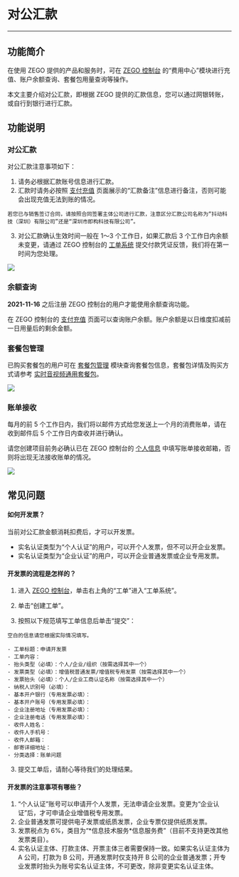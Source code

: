 # 对公汇款

- - -

## 功能简介

在使用 ZEGO 提供的产品和服务时，可在 [ZEGO 控制台](https://console.zego.im) 的“费用中心”模块进行充值、账户余额查询、套餐包用量查询等操作。

本文主要介绍对公汇款，即根据 ZEGO 提供的汇款信息，您可以通过网银转账，或自行到银行进行汇款。

## 功能说明

### 对公汇款

对公汇款注意事项如下：

1. 请务必根据汇款账号信息进行汇款。
2. 汇款时请务必按照 [支付充值](https://console.zego.im/spendingCenter/recharge) 页面展示的“汇款备注”信息进行备注，否则可能会出现充值无法到账的情况。

<Warning title="注意">


    若您已与销售签订合同，请按照合同签署主体公司进行汇款，注意区分汇款公司名称为“抖动科技（深圳）有限公司”还是“深圳市即构科技有限公司”。

</Warning>


3. 对公汇款确认生效时间一般在 1～3 个工作日，如果汇款后 3 个工作日内余额未变更，请通过 ZEGO 控制台的 [工单系统](https://console.zego.im/workorder/create) 提交付款凭证反馈，我们将在第一时间为您处理。
<Frame width="512" height="auto" caption=""><img src="https://doc-media.zego.im/sdk-doc/Pics/console/00007.png" /></Frame>


### 余额查询

<Warning title="注意">


**2021-11-16** 之后注册 ZEGO 控制台的用户才能使用余额查询功能。

</Warning>



在 ZEGO 控制台的 [支付充值](https://console.zego.im/spendingCenter/recharge) 页面可以查询账户余额。账户余额是以日维度扣减前一日用量后的剩余金额。


### 套餐包管理

已购买套餐包的用户可在 [套餐包管理](https://console.zego.im/spendingCenter/packages) 模块查询套餐包信息，套餐包详情及购买方式请参考 [实时音视频通用套餐包](/real-time-video-android-java/introduction/pricing/universal-bundle)。

<Frame width="512" height="auto" caption=""><img src="https://doc-media.zego.im/sdk-doc/Pics/console/00008.png" /></Frame>

### 账单接收

每月的前 5 个工作日内，我们将以邮件方式给您发送上一个月的消费账单，请在收到邮件后 5 个工作日内查收并进行确认。

<Warning title="注意">


请您创建项目前务必确认已在 ZEGO 控制台的 [个人信息](https://console.zego.im/profile/userinfo) 中填写账单接收邮箱，否则将出现无法接收账单的情况。

</Warning>



<Frame width="512" height="auto" caption=""><img src="https://doc-media.zego.im/sdk-doc/Pics/console/00009.png" /></Frame>

## 常见问题

#### 如何开发票？

当前对公汇款金额消耗扣费后，才可以开发票。

- 实名认证类型为“个人认证”的用户，可以开个人发票，但不可以开企业发票。
- 实名认证类型为“企业认证”的用户，可以开企业普通发票或企业专用发票。

#### 开发票的流程是怎样的？

1. 进入 [ZEGO 控制台](https://console.zego.im)，单击右上角的“工单”进入“工单系统”。

2. 单击“创建工单”。

3. 按照以下规范填写工单信息后单击“提交”：

<Note title="说明">


    空白的信息请您根据实际情况填写。

</Note>



    - 工单标题：申请开发票
    - 工单内容：
    - 抬头类型（必填）：个人/企业/组织（按需选择其中一个）
    - 发票类型（必填）：增值税普通发票/增值税专用发票（按需选择其中一个）
    - 发票抬头（必填）：个人/企业工商认证名称（按需选择其中一个）
    - 纳税人识别号（必填）：
    - 基本开户银行（专用发票必填）：
    - 基本开户账号（专用发票必填）：
    - 企业注册地址（专用发票必填）：
    - 企业注册电话（专用发票必填）：
    - 收件人姓名：
    - 收件人手机号：
    - 收件人邮箱：
    - 邮寄详细地址：
    - 分类选择：账单问题

3. 提交工单后，请耐心等待我们的处理结果。

#### 开发票的注意事项有哪些？

1. “个人认证”账号可以申请开个人发票，无法申请企业发票。变更为“企业认证”后，才可申请企业增值税专用发票。
2. 企业普通发票可提供电子发票或纸质发票，企业专票仅提供纸质发票。
3. 发票税点为 6%，类目为“\*信息技术服务*信息服务费”（目前不支持更改其他发票类目）。
4. 实名认证主体、打款主体、开票主体三者需要保持一致。如果实名认证主体为 A 公司，打款为 B 公司，开通发票时仅支持开 B 公司的企业普通发票；开专业发票时抬头为账号实名认证主体，不可更改，除非变更实名认证主体。

